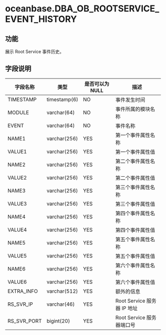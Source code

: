 oceanbase.DBA_OB_ROOTSERVICE_EVENT_HISTORY 
===============================================================


功能 
--------------------

展示 Root Service 事件历史。

字段说明 
----------------------



|    字段名称     |      类型      | 是否可以为 NULL |          描述           |
|-------------|--------------|------------|-----------------------|
| TIMESTAMP   | timestamp(6) | NO         | 事件发生时间                |
| MODULE      | varchar(64)  | NO         | 事件所属的模块名称             |
| EVENT       | varchar(64)  | NO         | 事件名称                  |
| NAME1       | varchar(256) | YES        | 第一个事件属性名称             |
| VALUE1      | varchar(256) | YES        | 第一个事件属性值              |
| NAME2       | varchar(256) | YES        | 第二个事件属性名称             |
| VALUE2      | varchar(256) | YES        | 第二个事件属性值              |
| NAME3       | varchar(256) | YES        | 第三个事件属性名称             |
| VALUE3      | varchar(256) | YES        | 第三个事件属性值              |
| NAME4       | varchar(256) | YES        | 第四个事件属性名称             |
| VALUE4      | varchar(256) | YES        | 第四个事件属性值              |
| NAME5       | varchar(256) | YES        | 第五个事件属性名称             |
| VALUE5      | varchar(256) | YES        | 第五个事件属性值              |
| NAME6       | varchar(256) | YES        | 第六个事件属性名称             |
| VALUE6      | varchar(256) | YES        | 第六个事件属性值              |
| EXTRA_INFO  | varchar(512) | YES        | 额外的信息                 |
| RS_SVR_IP   | varchar(46)  | YES        | Root Service 服务器 IP 地址 |
| RS_SVR_PORT | bigint(20)   | YES        | Root Service 服务器端口号    |


